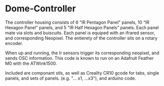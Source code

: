 # Dome-Controller

The controller housing consists of 6 "IR Pentagon Panel" panels, 10 "IR Hexagon Panel" panels, and 5 "IR Half Hexagon Panels" panels. Each panel mate via slots and buiscuits. Each panel is equiped with an ifrared sensor, and corresponding Neopixel. The entierety of the controller sits on a rotary encoder.

When up and running, the Ir sensors trigger its corresponding neopixel, and sends OSC information. This code is known to run on an Adafruit Feather M0 with the ATWink1500. 

Included are componant stls, as well as Creality CR10 gcode for tabs, single panels, and sets of panels. (e.g. "... x1, ...x3"), and arduino code. 

